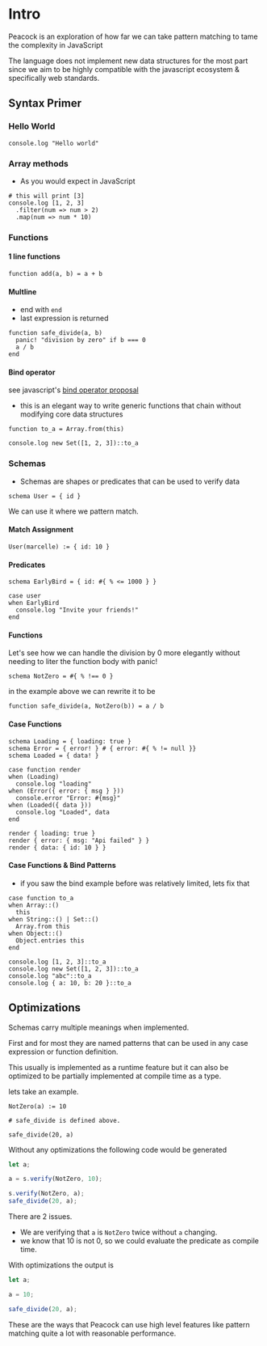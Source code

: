 # Intro

Peacock is an exploration of how far we can take pattern matching to tame the complexity in JavaScript

The language does not implement new data structures for the most part since we aim to be highly compatible with the javascript ecosystem & specifically web standards.

## Syntax Primer

### Hello World

```
console.log "Hello world"
```

### Array methods

- As you would expect in JavaScript

```
# this will print [3]
console.log [1, 2, 3]
  .filter(num => num > 2)
  .map(num => num * 10)
```

### Functions

#### 1 line functions

```
function add(a, b) = a + b
```

#### Multline

- end with `end`
- last expression is returned

```
function safe_divide(a, b)
  panic! "division by zero" if b === 0
  a / b
end
```

#### Bind operator

see javascript's [bind operator proposal](https://github.com/tc39/proposal-bind-operator)

- this is an elegant way to write generic functions that chain without modifying core data structures

```
function to_a = Array.from(this)

console.log new Set([1, 2, 3])::to_a
```

### Schemas

- Schemas are shapes or predicates that can be used to verify data

```
schema User = { id }
```

We can use it where we pattern match.

#### Match Assignment

```
User(marcelle) := { id: 10 }
```

#### Predicates

```
schema EarlyBird = { id: #{ % <= 1000 } }

case user
when EarlyBird
  console.log "Invite your friends!"
end
```

#### Functions

Let's see how we can handle the division by 0 more elegantly without needing to liter the function body with panic!

```
schema NotZero = #{ % !== 0 }
```

in the example above we can rewrite it to be

```
function safe_divide(a, NotZero(b)) = a / b
```

#### Case Functions

```
schema Loading = { loading: true }
schema Error = { error! } # { error: #{ % != null }}
schema Loaded = { data! }

case function render
when (Loading)
  console.log "loading"
when (Error({ error: { msg } }))
  console.error "Error: #{msg}"
when (Loaded({ data }))
  console.log "Loaded", data
end

render { loading: true }
render { error: { msg: "Api failed" } }
render { data: { id: 10 } }
```

#### Case Functions & Bind Patterns

- if you saw the bind example before was relatively limited, lets fix that

```
case function to_a
when Array::()
  this
when String::() | Set::()
  Array.from this
when Object::()
  Object.entries this
end

console.log [1, 2, 3]::to_a
console.log new Set([1, 2, 3])::to_a
console.log "abc"::to_a
console.log { a: 10, b: 20 }::to_a

```

## Optimizations

Schemas carry multiple meanings when implemented.

First and for most they are named patterns that can be used in any case expression or function definition.

This usually is implemented as a runtime feature but it can also be optimized to be partially implemented at compile time as a type.

lets take an example.

```
NotZero(a) := 10

# safe_divide is defined above.

safe_divide(20, a)
```

Without any optimizations the following code would be generated

```js
let a;

a = s.verify(NotZero, 10);

s.verify(NotZero, a);
safe_divide(20, a);
```

There are 2 issues.

- We are verifying that `a` is `NotZero` twice without `a` changing.
- we know that 10 is not 0, so we could evaluate the predicate as compile time.

With optimizations the output is

```js
let a;

a = 10;

safe_divide(20, a);
```

These are the ways that Peacock can use high level features like pattern matching quite a lot with reasonable performance.
